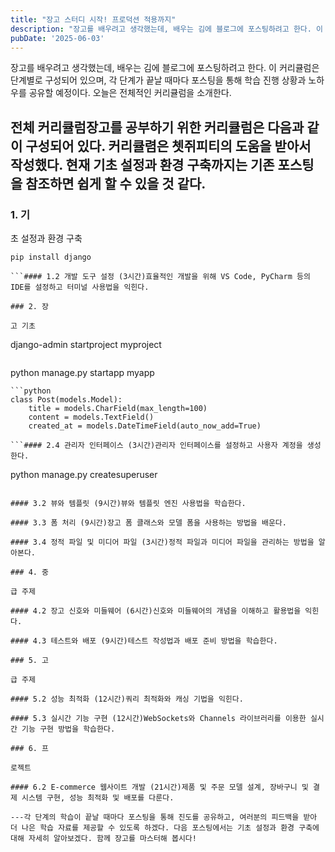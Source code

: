 ```yaml
---
title: "장고 스터디 시작! 프로덕션 적용까지"
description: "장고를 배우려고 생각했는데, 배우는 김에 블로그에 포스팅하려고 한다. 이 커리큘럼은 단계별로 구성되어 있으며, 각 단계가 끝날 때마다 포스팅을 통해 학습 진행 상황과 노하우를 공유할 예정이다. 오늘은 전체적인 커리큘럼을 소개한다.   전체 커리큘럼  장고를 공부하기 위한 커리큘럼은 다음..."
pubDate: '2025-06-03'
---
```


장고를 배우려고 생각했는데, 배우는 김에 블로그에 포스팅하려고 한다. 이 커리큘럼은 단계별로 구성되어 있으며, 각 단계가 끝날 때마다 포스팅을 통해 학습 진행 상황과 노하우를 공유할 예정이다. 오늘은 전체적인 커리큘럼을 소개한다.

## 전체 커리큘럼장고를 공부하기 위한 커리큘럼은 다음과 같이 구성되어 있다. 커리큘렴은 쳇쥐피티의 도움을 받아서 작성했다. 현재 기초 설정과 환경 구축까지는 기존 포스팅을 참조하면 쉽게 할 수 있을 것 같다.

### 1. 기

초 설정과 환경 구축

```
pip install django

```#### 1.2 개발 도구 설정 (3시간)효율적인 개발을 위해 VS Code, PyCharm 등의 IDE를 설정하고 터미널 사용법을 익힌다.

### 2. 장

고 기초

```
django-admin startproject myproject

```#### 2.2 앱 생성 및 설정 (6시간)앱을 생성하고 프로젝트에 추가한다.
```
python manage.py startapp myapp

```#### 2.3 장고 모델 (9시간)모델을 정의하고 데이터베이스에 적용한다.
```python
class Post(models.Model):
    title = models.CharField(max_length=100)
    content = models.TextField()
    created_at = models.DateTimeField(auto_now_add=True)

```#### 2.4 관리자 인터페이스 (3시간)관리자 인터페이스를 설정하고 사용자 계정을 생성한다.
```
python manage.py createsuperuser

```### 3. 장고의 핵심 기능#### 3.1 URL 라우팅 (6시간)URL 설정 방법과 뷰와의 매핑을 익힌다.

#### 3.2 뷰와 템플릿 (9시간)뷰와 템플릿 엔진 사용법을 학습한다.

#### 3.3 폼 처리 (9시간)장고 폼 클래스와 모델 폼을 사용하는 방법을 배운다.

#### 3.4 정적 파일 및 미디어 파일 (3시간)정적 파일과 미디어 파일을 관리하는 방법을 알아본다.

### 4. 중

급 주제

#### 4.2 장고 신호와 미들웨어 (6시간)신호와 미들웨어의 개념을 이해하고 활용법을 익힌다.

#### 4.3 테스트와 배포 (9시간)테스트 작성법과 배포 준비 방법을 학습한다.

### 5. 고

급 주제

#### 5.2 성능 최적화 (12시간)쿼리 최적화와 캐싱 기법을 익힌다.

#### 5.3 실시간 기능 구현 (12시간)WebSockets와 Channels 라이브러리를 이용한 실시간 기능 구현 방법을 학습한다.

### 6. 프

로젝트

#### 6.2 E-commerce 웹사이트 개발 (21시간)제품 및 주문 모델 설계, 장바구니 및 결제 시스템 구현, 성능 최적화 및 배포를 다룬다.

---각 단계의 학습이 끝날 때마다 포스팅을 통해 진도를 공유하고, 여러분의 피드백을 받아 더 나은 학습 자료를 제공할 수 있도록 하겠다. 다음 포스팅에서는 기초 설정과 환경 구축에 대해 자세히 알아보겠다. 함께 장고를 마스터해 봅시다!